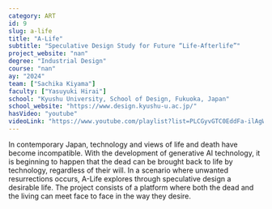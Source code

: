 ```yaml
---
category: ART
id: 9
slug: a-life
title: "A-Life"
subtitle: "Speculative Design Study for Future “Life-Afterlife”"
project_website: "nan"
degree: "Industrial Design"
course: "nan"
ay: "2024"
team: ["Sachika Kiyama"]
faculty: ["Yasuyuki Hirai"]
school: "Kyushu University, School of Design, Fukuoka, Japan"
school_website: "https://www.design.kyushu-u.ac.jp/"
hasVideo: "youtube"
videoLink: "https://www.youtube.com/playlist?list=PLCGyvGTC0EddFa-ilAgWKOeS74okv-5af"
---
```


In contemporary Japan, technology and views of life and death have become incompatible. With the development of generative AI technology, it is beginning to happen that the dead can be brought back to life by technology, regardless of their will. In a scenario where unwanted resurrections occurs, A-Life explores through speculative design a desirable life. The project consists of a platform where both the dead and the living can meet face to face in the way they desire.
